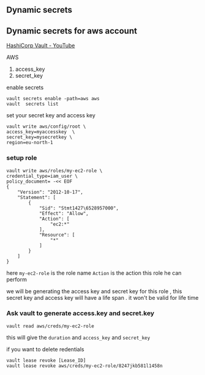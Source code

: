 ## Dynamic secrets

## Dynamic secrets for aws account

[HashiCorp Vault - YouTube](https://www.youtube.com/playlist?list=PL7iMyoQPMtAP7XeXabzWnNKGkCex1C_3C)

AWS 

1. access_key
2. secret_key

enable secrets

```
vault secrets enable -path=aws aws
vault  secrets list
```

set your secret key and access key

```
vault write aws/config/root \
access_key=myaccesskey  \
secret_key=mysecretkey \
region=eu-north-1
```

### setup role

```
vault write aws/roles/my-ec2-role \
credential_type=iam_user \
policy_document= -<< EOF 
{
    "Version": "2012-10-17",
    "Statement": [
        {
            "Sid": "Stmt1427\6528957000",
            "Effect": "Allow",
            "Action": [
                "ec2:*"
            ],
            "Resource": [
                "*"
            ]
        }
    ]
}
```

here `my-ec2-role` is the role name 
`Action` is the action this role he can perform

we will be generating the access key and secret key for this role , this secret key and access key  will have a life span . it won't be valid for life time

### Ask vault to generate access.key and secret.key

```
vault read aws/creds/my-ec2-role
```

this will give the `duration` and `access_key` and `secret_key` 

if you want to delete  redentials

```
vault lease revoke [Lease_ID]
vault lease revoke aws/creds/my-ec2-role/8247jkb581l1458n
```
